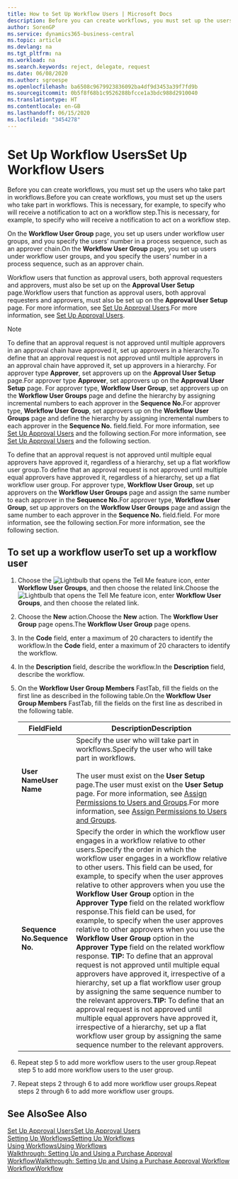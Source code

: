 ```yaml
---
title: How to Set Up Workflow Users | Microsoft Docs
description: Before you can create workflows, you must set up the users who take part in workflows. This is necessary, for example, to specify who will receive a notification to act on a workflow step.
author: SorenGP
ms.service: dynamics365-business-central
ms.topic: article
ms.devlang: na
ms.tgt_pltfrm: na
ms.workload: na
ms.search.keywords: reject, delegate, request
ms.date: 06/08/2020
ms.author: sgroespe
ms.openlocfilehash: ba6508c9679923836092ba4df9d3453a39f7fd9b
ms.sourcegitcommit: 0b5f8f68b1c9526288bfcce1a3bdc988d2910040
ms.translationtype: HT
ms.contentlocale: en-GB
ms.lasthandoff: 06/15/2020
ms.locfileid: "3454278"
---
```

# <a name="set-up-workflow-users"></a><span data-ttu-id="a7f78-104">Set Up Workflow Users</span><span class="sxs-lookup"><span data-stu-id="a7f78-104">Set Up Workflow Users</span></span>

<span data-ttu-id="a7f78-105">Before you can create workflows, you must set up the users who take part in workflows.</span><span class="sxs-lookup"><span data-stu-id="a7f78-105">Before you can create workflows, you must set up the users who take part in workflows.</span></span> <span data-ttu-id="a7f78-106">This is necessary, for example, to specify who will receive a notification to act on a workflow step.</span><span class="sxs-lookup"><span data-stu-id="a7f78-106">This is necessary, for example, to specify who will receive a notification to act on a workflow step.</span></span>  

<span data-ttu-id="a7f78-107">On the **Workflow User Group** page, you set up users under workflow user groups, and you specify the users’ number in a process sequence, such as an approver chain.</span><span class="sxs-lookup"><span data-stu-id="a7f78-107">On the **Workflow User Group** page, you set up users under workflow user groups, and you specify the users’ number in a process sequence, such as an approver chain.</span></span>  

<span data-ttu-id="a7f78-108">Workflow users that function as approval users, both approval requesters and approvers, must also be set up on the **Approval User Setup** page.</span><span class="sxs-lookup"><span data-stu-id="a7f78-108">Workflow users that function as approval users, both approval requesters and approvers, must also be set up on the **Approval User Setup** page.</span></span> <span data-ttu-id="a7f78-109">For more information, see [Set Up Approval Users](across-how-to-set-up-approval-users.md).</span><span class="sxs-lookup"><span data-stu-id="a7f78-109">For more information, see [Set Up Approval Users](across-how-to-set-up-approval-users.md).</span></span>  

> [!NOTE]  
> <span data-ttu-id="a7f78-110">To define that an approval request is not approved until multiple approvers in an approval chain have approved it, set up approvers in a hierarchy.</span><span class="sxs-lookup"><span data-stu-id="a7f78-110">To define that an approval request is not approved until multiple approvers in an approval chain have approved it, set up approvers in a hierarchy.</span></span> <span data-ttu-id="a7f78-111">For approver type **Approver**, set approvers up on the **Approval User Setup** page.</span><span class="sxs-lookup"><span data-stu-id="a7f78-111">For approver type **Approver**, set approvers up on the **Approval User Setup** page.</span></span> <span data-ttu-id="a7f78-112">For approver type, **Workflow User Group**, set approvers up on the **Workflow User Groups** page and define the hierarchy by assigning incremental numbers to each approver in the **Sequence No.**</span><span class="sxs-lookup"><span data-stu-id="a7f78-112">For approver type, **Workflow User Group**, set approvers up on the **Workflow User Groups** page and define the hierarchy by assigning incremental numbers to each approver in the **Sequence No.**</span></span> <span data-ttu-id="a7f78-113">field.</span><span class="sxs-lookup"><span data-stu-id="a7f78-113">field.</span></span> <span data-ttu-id="a7f78-114">For more information, see [Set Up Approval Users](across-how-to-set-up-approval-users.md) and the following section.</span><span class="sxs-lookup"><span data-stu-id="a7f78-114">For more information, see [Set Up Approval Users](across-how-to-set-up-approval-users.md) and the following section.</span></span>  
>
> <span data-ttu-id="a7f78-115">To define that an approval request is not approved until multiple equal approvers have approved it, regardless of a hierarchy, set up a flat workflow user group.</span><span class="sxs-lookup"><span data-stu-id="a7f78-115">To define that an approval request is not approved until multiple equal approvers have approved it, regardless of a hierarchy, set up a flat workflow user group.</span></span> <span data-ttu-id="a7f78-116">For approver type, **Workflow User Group**, set up approvers on the **Workflow User Groups** page and assign the same number to each approver in the **Sequence No.**</span><span class="sxs-lookup"><span data-stu-id="a7f78-116">For approver type, **Workflow User Group**, set up approvers on the **Workflow User Groups** page and assign the same number to each approver in the **Sequence No.**</span></span> <span data-ttu-id="a7f78-117">field.</span><span class="sxs-lookup"><span data-stu-id="a7f78-117">field.</span></span> <span data-ttu-id="a7f78-118">For more information, see the following section.</span><span class="sxs-lookup"><span data-stu-id="a7f78-118">For more information, see the following section.</span></span>  

## <a name="to-set-up-a-workflow-user"></a><span data-ttu-id="a7f78-119">To set up a workflow user</span><span class="sxs-lookup"><span data-stu-id="a7f78-119">To set up a workflow user</span></span>

1. <span data-ttu-id="a7f78-120">Choose the ![Lightbulb that opens the Tell Me feature](media/ui-search/search_small.png "Tell me what you want to do") icon, enter **Workflow User Groups**, and then choose the related link.</span><span class="sxs-lookup"><span data-stu-id="a7f78-120">Choose the ![Lightbulb that opens the Tell Me feature](media/ui-search/search_small.png "Tell me what you want to do") icon, enter **Workflow User Groups**, and then choose the related link.</span></span>  
2. <span data-ttu-id="a7f78-121">Choose the **New** action.</span><span class="sxs-lookup"><span data-stu-id="a7f78-121">Choose the **New** action.</span></span> <span data-ttu-id="a7f78-122">The **Workflow User Group** page opens.</span><span class="sxs-lookup"><span data-stu-id="a7f78-122">The **Workflow User Group** page opens.</span></span>  
3. <span data-ttu-id="a7f78-123">In the **Code** field, enter a maximum of 20 characters to identify the workflow.</span><span class="sxs-lookup"><span data-stu-id="a7f78-123">In the **Code** field, enter a maximum of 20 characters to identify the workflow.</span></span>  
4. <span data-ttu-id="a7f78-124">In the **Description** field, describe the workflow.</span><span class="sxs-lookup"><span data-stu-id="a7f78-124">In the **Description** field, describe the workflow.</span></span>  
5. <span data-ttu-id="a7f78-125">On the **Workflow User Group Members** FastTab, fill the fields on the first line as described in the following table.</span><span class="sxs-lookup"><span data-stu-id="a7f78-125">On the **Workflow User Group Members** FastTab, fill the fields on the first line as described in the following table.</span></span>  

    |<span data-ttu-id="a7f78-126">Field</span><span class="sxs-lookup"><span data-stu-id="a7f78-126">Field</span></span>|<span data-ttu-id="a7f78-127">Description</span><span class="sxs-lookup"><span data-stu-id="a7f78-127">Description</span></span>|  
    |---------------------------------|---------------------------------------|  
    |<span data-ttu-id="a7f78-128">**User Name**</span><span class="sxs-lookup"><span data-stu-id="a7f78-128">**User Name**</span></span>|<span data-ttu-id="a7f78-129">Specify the user who will take part in workflows.</span><span class="sxs-lookup"><span data-stu-id="a7f78-129">Specify the user who will take part in workflows.</span></span><br /><br /> <span data-ttu-id="a7f78-130">The user must exist on the **User Setup** page.</span><span class="sxs-lookup"><span data-stu-id="a7f78-130">The user must exist on the **User Setup** page.</span></span> <span data-ttu-id="a7f78-131">For more information, see [Assign Permissions to Users and Groups](ui-define-granular-permissions.md).</span><span class="sxs-lookup"><span data-stu-id="a7f78-131">For more information, see [Assign Permissions to Users and Groups](ui-define-granular-permissions.md).</span></span>|  
    |<span data-ttu-id="a7f78-132">**Sequence No.**</span><span class="sxs-lookup"><span data-stu-id="a7f78-132">**Sequence No.**</span></span>|<span data-ttu-id="a7f78-133">Specify the order in which the workflow user engages in a workflow relative to other users.</span><span class="sxs-lookup"><span data-stu-id="a7f78-133">Specify the order in which the workflow user engages in a workflow relative to other users.</span></span> <span data-ttu-id="a7f78-134">This field can be used, for example, to specify when the user approves relative to other approvers when you use the **Workflow User Group** option in the **Approver Type** field on the related workflow response.</span><span class="sxs-lookup"><span data-stu-id="a7f78-134">This field can be used, for example, to specify when the user approves relative to other approvers when you use the **Workflow User Group** option in the **Approver Type** field on the related workflow response.</span></span> <span data-ttu-id="a7f78-135">**TIP:**  To define that an approval request is not approved until multiple equal approvers have approved it, irrespective of a hierarchy, set up a flat workflow user group by assigning the same sequence number to the relevant approvers.</span><span class="sxs-lookup"><span data-stu-id="a7f78-135">**TIP:**  To define that an approval request is not approved until multiple equal approvers have approved it, irrespective of a hierarchy, set up a flat workflow user group by assigning the same sequence number to the relevant approvers.</span></span>|  
6. <span data-ttu-id="a7f78-136">Repeat step 5 to add more workflow users to the user group.</span><span class="sxs-lookup"><span data-stu-id="a7f78-136">Repeat step 5 to add more workflow users to the user group.</span></span>  
7. <span data-ttu-id="a7f78-137">Repeat steps 2 through 6 to add more workflow user groups.</span><span class="sxs-lookup"><span data-stu-id="a7f78-137">Repeat steps 2 through 6 to add more workflow user groups.</span></span>  

## <a name="see-also"></a><span data-ttu-id="a7f78-138">See Also</span><span class="sxs-lookup"><span data-stu-id="a7f78-138">See Also</span></span>

[<span data-ttu-id="a7f78-139">Set Up Approval Users</span><span class="sxs-lookup"><span data-stu-id="a7f78-139">Set Up Approval Users</span></span>](across-how-to-set-up-approval-users.md)  
[<span data-ttu-id="a7f78-140">Setting Up Workflows</span><span class="sxs-lookup"><span data-stu-id="a7f78-140">Setting Up Workflows</span></span>](across-set-up-workflows.md)  
[<span data-ttu-id="a7f78-141">Using Workflows</span><span class="sxs-lookup"><span data-stu-id="a7f78-141">Using Workflows</span></span>](across-use-workflows.md)  
[<span data-ttu-id="a7f78-142">Walkthrough: Setting Up and Using a Purchase Approval Workflow</span><span class="sxs-lookup"><span data-stu-id="a7f78-142">Walkthrough: Setting Up and Using a Purchase Approval Workflow</span></span>](walkthrough-setting-up-and-using-a-purchase-approval-workflow.md)  
[<span data-ttu-id="a7f78-143">Workflow</span><span class="sxs-lookup"><span data-stu-id="a7f78-143">Workflow</span></span>](across-workflow.md)  
